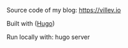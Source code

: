 Source code of my blog: https://villev.io

Built with ([Hugo](https://gohugo.io))

Run locally with: hugo server
